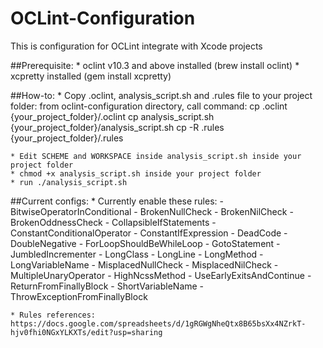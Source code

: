 # OCLint-Configuration
This is configuration for OCLint integrate with Xcode projects

##Prerequisite:
	* oclint v10.3 and above installed (brew install oclint)
	* xcpretty installed (gem install xcpretty)

##How-to:
	* Copy .oclint, analysis_script.sh and .rules file to your project folder:
		from oclint-configuration directory, call command:
			cp .oclint {your_project_folder}/.oclint
			cp analysis_script.sh {your_project_folder}/analysis_script.sh
			cp -R .rules {your_project_folder}/.rules

	* Edit SCHEME and WORKSPACE inside analysis_script.sh inside your project folder
	* chmod +x analysis_script.sh inside your project folder
	* run ./analysis_script.sh

##Current configs:
	* Currently enable these rules:
		- BitwiseOperatorInConditional
		- BrokenNullCheck
		- BrokenNilCheck
		- BrokenOddnessCheck
		- CollapsibleIfStatements
		- ConstantConditionalOperator
		- ConstantIfExpression
		- DeadCode
		- DoubleNegative
		- ForLoopShouldBeWhileLoop
		- GotoStatement
		- JumbledIncrementer
		- LongClass
		- LongLine
		- LongMethod
		- LongVariableName
		- MisplacedNullCheck
		- MisplacedNilCheck
		- MultipleUnaryOperator
		- HighNcssMethod
		- UseEarlyExitsAndContinue
		- ReturnFromFinallyBlock
		- ShortVariableName
		- ThrowExceptionFromFinallyBlock

	* Rules references: https://docs.google.com/spreadsheets/d/1gRGWgNheQtx8B65bsXx4NZrkT-hjv0fhi0NGxYLKXTs/edit?usp=sharing